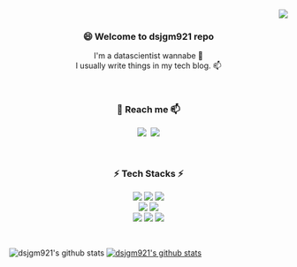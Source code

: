 <h3 align="right"> 
<a href="https://hits.seeyoufarm.com"><img src="https://hits.seeyoufarm.com/api/count/incr/badge.svg?url=https%3A%2F%2Fgithub.com%2Fdsjgm921&count_bg=%2382C7D1&title_bg=%230DA28B&icon=&icon_color=%23E7E7E7&title=hits&edge_flat=false"/></a>
</h3>

<h3 align="center"> 😄 Welcome to dsjgm921 repo </h3>

<p align="center">
I'm a datascientist wannabe 🌱 <br>
I usually write things in my tech blog. 📫
</p>

<br>

<h3 align="center">💬 Reach me 📫</h3>

<p align="center">
  <a href="https://dsjgm921.tistory.com/"><img src="https://img.shields.io/badge/Tistory%20Blog-262626?style=flat-square&logo=Vimeo&logoColor=white&link=https://dsjgm921.tistory.com"/></a>&nbsp
  <a href="mailto:dlwotj921@naver.com"><img src="https://img.shields.io/badge/Naver%20Mail-05bc42?style=flat-square&logo=Gmail&logoColor=white&link=mailto:dlwotj921@naver.com"/></a>
  
</p>
<br>

<h3 align="center">⚡ Tech Stacks ⚡</h3>
<p align="center">
 <img src="https://img.shields.io/badge/R-eeeeee?style=plastic&logo=R&logoColor=blue"/> 
 <img src="https://img.shields.io/badge/Python-f3f6f4?style=plastic&logo=Python&logoColor=blue"/> 
 <img src="https://img.shields.io/badge/SPSS-eeeeee?style=plastic&logo=SPSS&logoColor=red"/> 
 <br>
 <img src="https://img.shields.io/badge/Tensorflow-f3f6f4?style=plastic&logo=Tensorflow&logoColor=orange"/> 
 <img src="https://img.shields.io/badge/Pytorch-eeeeee?style=plastic&logo=Pytorch&logoColor=red"/> 
 <br>
 <img src="https://img.shields.io/badge/SQL-eeeeee?style=plastic&logo=MySQL&logoColor=yellow"/> 
 <img src="https://img.shields.io/badge/RDS-f3f6f4?style=plastic&logo=Amazon RDS&logoColor=blue"/> 
 <img src="https://img.shields.io/badge/Tableau-f3f6f4?style=plastic&logo=Tableau&logoColor=green"/>
</p>

<br>

![dsjgm921's github stats](https://github-readme-stats.vercel.app/api?username=dsjgm921&show_icons=true&theme=radical)
[![dsjgm921's github stats](https://github-readme-stats.vercel.app/api/top-langs/?username=dsjgm921&show_icons=true&&theme=radical)](https://github.com/dsjgm921)


